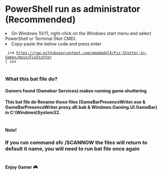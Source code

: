 


<h1>PowerShell run as administrator (Recommended) </h1>
<li>On Windows 10/11, right-click on the Windows start menu and select PowerShell or Terminal (Not CMD).</li>
<li>Copy-paste the below code and press enter</li>

<code> irm https://raw.githubusercontent.com/emadadel4/Fix-Stutter-in-Games/main/FixStutter | iex</code></li>


<h1></h1>
<h3>What this bat file do?</h3>
<h4>Gamers found (Gamebar Services) makes running game shuttering</h4>
<h4>This bat file do Rename those files
(GameBarPresenceWriter.exe & GameBarPresenceWriter.proxy.dll.bak & Windows.Gaming.UI.GameBar) in C:\Windows\System32.</h4>
<h1></h1>

<h4>Note!</h4>
<h3>If you run command sfc /SCANNOW the files will return to default it name, you will need to run bat file once again</h3>
<h1></h1>

<h4>Enjoy Gamer 🎮</h4>
